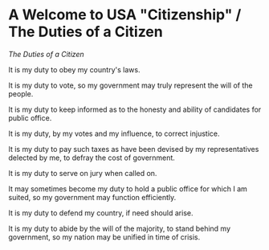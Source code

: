 # A Welcome to USA "Citizenship" / The Duties of a Citizen #

*The Duties of a Citizen*

It is my duty to obey my country's laws.

It is my duty to vote, so my government may truly represent the
will of the people.

It is my duty to keep informed as to the honesty and ability of
candidates for public office.

It is my duty, by my votes and my influence, to correct injustice.

It is my duty to pay such taxes as have been devised by my representatives
delected by me, to defray the cost of government.

It is my duty to serve on jury when called on.

It may sometimes become my duty to hold a public office for
which I am suited, so my government may function efficiently.

It is my duty to defend my country, if need should arise.

It is my duty to abide by the will of the majority, to stand behind
my government, so my nation may be unified in time of crisis.
